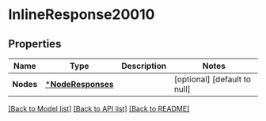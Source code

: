 # InlineResponse20010

## Properties
Name | Type | Description | Notes
------------ | ------------- | ------------- | -------------
**Nodes** | [***NodeResponses**](NodeResponses.md) |  | [optional] [default to null]

[[Back to Model list]](../README.md#documentation-for-models) [[Back to API list]](../README.md#documentation-for-api-endpoints) [[Back to README]](../README.md)


